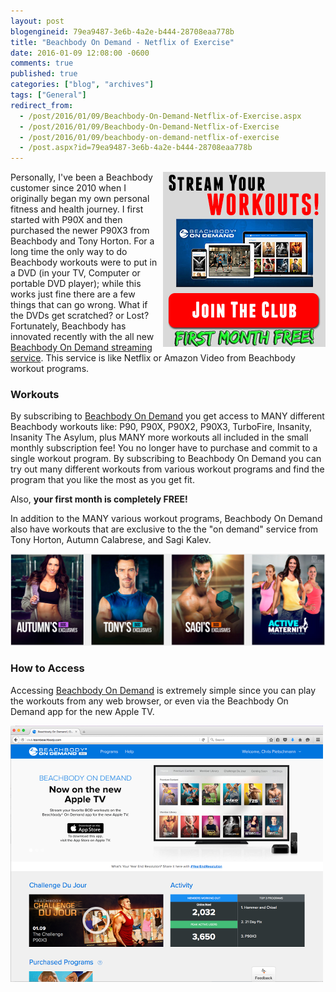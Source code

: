 ```yaml
---
layout: post
blogengineid: 79ea9487-3e6b-4a2e-b444-28708eaa778b
title: "Beachbody On Demand - Netflix of Exercise"
date: 2016-01-09 12:08:00 -0600
comments: true
published: true
categories: ["blog", "archives"]
tags: ["General"]
redirect_from: 
  - /post/2016/01/09/Beachbody-On-Demand-Netflix-of-Exercise.aspx
  - /post/2016/01/09/Beachbody-On-Demand-Netflix-of-Exercise
  - /post/2016/01/09/beachbody-on-demand-netflix-of-exercise
  - /post.aspx?id=79ea9487-3e6b-4a2e-b444-28708eaa778b
---
```

<!-- more -->

<a href="https://www.teambeachbody.com/tbbsignup/-/tbbsignup/club?referringRepId=322348" target="_blank"><img style="float: right;" src="/files/2016/01/stream-free-beachbody-workouts.png" alt="" /></a>

Personally, I've been a Beachbody customer since 2010 when I originally began my own personal fitness and health journey. I first started with P90X and then purchased the newer P90X3 from Beachbody and Tony Horton. For a long time the only way to do Beachbody workouts were to put in a DVD (in your TV, Computer or portable DVD player); while this works just fine there are a few things that can go wrong. What if the DVDs get scratched? or Lost? Fortunately, Beachbody has innovated recently with the all new <a href="https://www.teambeachbody.com/tbbsignup/-/tbbsignup/club?referringRepId=322348" target="_blank">Beachbody On Demand streaming service</a>. This service is like Netflix or Amazon Video from Beachbody workout programs.
<h3>Workouts</h3>

By subscribing to <a href="https://www.teambeachbody.com/tbbsignup/-/tbbsignup/club?referringRepId=322348" target="_blank">Beachbody On Demand</a> you get access to MANY different Beachbody workouts like: P90, P90X, P90X2, P90X3, TurboFire, Insanity, Insanity The Asylum, plus MANY more workouts all included in the small monthly subscription fee! You no longer have to purchase and commit to a single workout program. By subscribing to Beachbody On Demand you can try out many different workouts from various workout programs and find the program that you like the most as you get fit.

Also, **your first month is completely FREE!**

In addition to the MANY various workout programs, Beachbody On Demand also have workouts that are exclusive to the the "on demand" service from Tony Horton, Autumn Calabrese, and Sagi Kalev.

<a href="https://www.teambeachbody.com/tbbsignup/-/tbbsignup/club?referringRepId=322348" target="_blank"><img src="/files/2016/01/BOD_Exclusive_Workouts.png" alt="Beachbody On Demand Exclusive Workouts" /></a>
<h3>How to Access</h3>

Accessing <a href="https://www.teambeachbody.com/tbbsignup/-/tbbsignup/club?referringRepId=322348" target="_blank">Beachbody On Demand</a> is extremely simple since you can play the workouts from any web browser, or even via the Beachbody On Demand app for the new Apple TV.

<a href="https://www.teambeachbody.com/tbbsignup/-/tbbsignup/club?referringRepId=322348" target="_blank"><img src="/files/2016/01/BOD_Website.png" alt="Beachbody On Demand Website" /></a>

